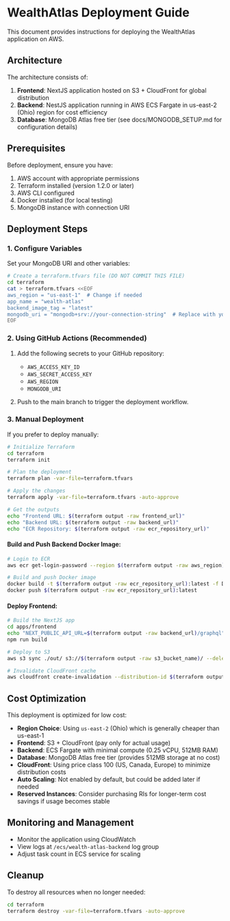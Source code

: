# WealthAtlas Deployment Guide

This document provides instructions for deploying the WealthAtlas application on AWS.

## Architecture

The architecture consists of:

1. **Frontend**: NextJS application hosted on S3 + CloudFront for global distribution
2. **Backend**: NestJS application running in AWS ECS Fargate in us-east-2 (Ohio) region for cost efficiency
3. **Database**: MongoDB Atlas free tier (see docs/MONGODB_SETUP.md for configuration details)

## Prerequisites

Before deployment, ensure you have:

1. AWS account with appropriate permissions
2. Terraform installed (version 1.2.0 or later)
3. AWS CLI configured
4. Docker installed (for local testing)
5. MongoDB instance with connection URI

## Deployment Steps

### 1. Configure Variables

Set your MongoDB URI and other variables:

```bash
# Create a terraform.tfvars file (DO NOT COMMIT THIS FILE)
cd terraform
cat > terraform.tfvars <<EOF
aws_region = "us-east-1"  # Change if needed
app_name = "wealth-atlas"
backend_image_tag = "latest"
mongodb_uri = "mongodb+srv://your-connection-string"  # Replace with your MongoDB URI
EOF
```

### 2. Using GitHub Actions (Recommended)

1. Add the following secrets to your GitHub repository:
   - `AWS_ACCESS_KEY_ID`
   - `AWS_SECRET_ACCESS_KEY`
   - `AWS_REGION`
   - `MONGODB_URI`

2. Push to the main branch to trigger the deployment workflow.

### 3. Manual Deployment

If you prefer to deploy manually:

```bash
# Initialize Terraform
cd terraform
terraform init

# Plan the deployment
terraform plan -var-file=terraform.tfvars

# Apply the changes
terraform apply -var-file=terraform.tfvars -auto-approve

# Get the outputs
echo "Frontend URL: $(terraform output -raw frontend_url)"
echo "Backend URL: $(terraform output -raw backend_url)"
echo "ECR Repository: $(terraform output -raw ecr_repository_url)"
```

#### Build and Push Backend Docker Image:

```bash
# Login to ECR
aws ecr get-login-password --region $(terraform output -raw aws_region) | docker login --username AWS --password-stdin $(terraform output -raw ecr_repository_url)

# Build and push Docker image
docker build -t $(terraform output -raw ecr_repository_url):latest -f Dockerfile.backend .
docker push $(terraform output -raw ecr_repository_url):latest
```

#### Deploy Frontend:

```bash
# Build the NextJS app
cd apps/frontend
echo "NEXT_PUBLIC_API_URL=$(terraform output -raw backend_url)/graphql" > .env.production
npm run build

# Deploy to S3
aws s3 sync ./out/ s3://$(terraform output -raw s3_bucket_name)/ --delete

# Invalidate CloudFront cache
aws cloudfront create-invalidation --distribution-id $(terraform output -raw frontend_distribution_id) --paths "/*"
```

## Cost Optimization

This deployment is optimized for low cost:

- **Region Choice**: Using `us-east-2` (Ohio) which is generally cheaper than us-east-1
- **Frontend**: S3 + CloudFront (pay only for actual usage)
- **Backend**: ECS Fargate with minimal compute (0.25 vCPU, 512MB RAM)
- **Database**: MongoDB Atlas free tier (provides 512MB storage at no cost)
- **CloudFront**: Using price class 100 (US, Canada, Europe) to minimize distribution costs
- **Auto Scaling**: Not enabled by default, but could be added later if needed
- **Reserved Instances**: Consider purchasing RIs for longer-term cost savings if usage becomes stable

## Monitoring and Management

- Monitor the application using CloudWatch
- View logs at `/ecs/wealth-atlas-backend` log group
- Adjust task count in ECS service for scaling

## Cleanup

To destroy all resources when no longer needed:

```bash
cd terraform
terraform destroy -var-file=terraform.tfvars -auto-approve
```
